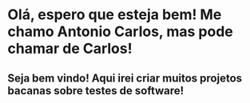 # Olá, espero que esteja bem! Me chamo Antonio Carlos, mas pode chamar de Carlos!

## Seja bem vindo! Aqui irei criar muitos projetos bacanas sobre testes de software!


<!--
**Antoniodosantosdev/Antoniodosantosdev** is a ✨ _special_ ✨ repository because its `README.md` (this file) appears on your GitHub profile.

Here are some ideas to get you started:

- 🔭 I’m currently working on ...
- 🌱 I’m currently learning ...
- 👯 I’m looking to collaborate on ...
- 🤔 I’m looking for help with ...
- 💬 Ask me about ...
- 📫 How to reach me: ...
- 😄 Pronouns: ...
- ⚡ Fun fact: ...
-->
